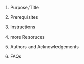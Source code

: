 1) Purpose/Title

2) Prerequisites

3) Instructions

4) more Resoruces

5) Authors and Acknowledgements

6) FAQs
